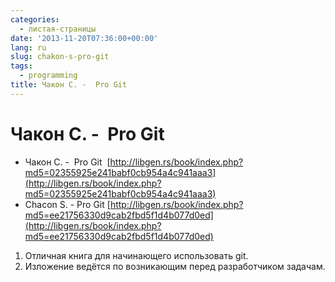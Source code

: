```yaml
---
categories:
  - листая-страницы
date: '2013-11-20T07:36:00+00:00'
lang: ru
slug: chakon-s-pro-git
tags:
  - programming
title: Чакон С. -  Pro Git
---
```


# Чакон С. -  Pro Git

- Чакон С. -  Pro Git  [http://libgen.rs/book/index.php?md5=02355925e241babf0cb954a4c941aaa3](http://libgen.rs/book/index.php?md5=02355925e241babf0cb954a4c941aaa3)  
- Chacon S. - Pro Git [http://libgen.rs/book/index.php?md5=ee21756330d9cab2fbd5f1d4b077d0ed](http://libgen.rs/book/index.php?md5=ee21756330d9cab2fbd5f1d4b077d0ed)  

<!--more-->

1.  Отличная книга для начинающего использовать git.
2.  Изложение ведётся по возникающим перед разработчиком задачам.
